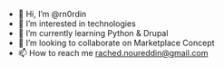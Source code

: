 - 👋 Hi, I’m @rn0rdin
- 👀 I’m interested in technologies
- 🌱 I’m currently learning Python & Drupal
- 💞️ I’m looking to collaborate on Marketplace Concept
- 📫 How to reach me rached.noureddin@gmail.com

<!---
rn0rdin/rn0rdin is a ✨ special ✨ repository because its `README.md` (this file) appears on your GitHub profile.
You can click the Preview link to take a look at your changes.
--->
